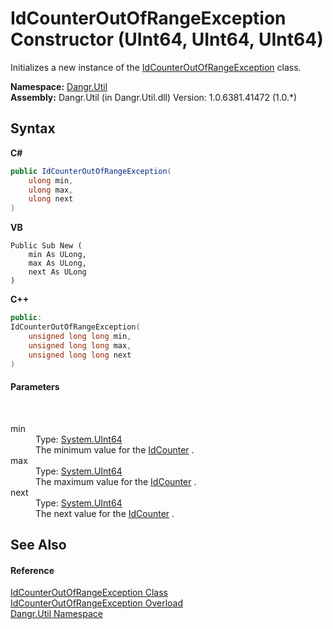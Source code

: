 # IdCounterOutOfRangeException Constructor (UInt64, UInt64, UInt64)
 

Initializes a new instance of the <a href="T_Dangr_Util_IdCounterOutOfRangeException">IdCounterOutOfRangeException</a> class.

**Namespace:**&nbsp;<a href="N_Dangr_Util">Dangr.Util</a><br />**Assembly:**&nbsp;Dangr.Util (in Dangr.Util.dll) Version: 1.0.6381.41472 (1.0.*)

## Syntax

**C#**<br />
``` C#
public IdCounterOutOfRangeException(
	ulong min,
	ulong max,
	ulong next
)
```

**VB**<br />
``` VB
Public Sub New ( 
	min As ULong,
	max As ULong,
	next As ULong
)
```

**C++**<br />
``` C++
public:
IdCounterOutOfRangeException(
	unsigned long long min, 
	unsigned long long max, 
	unsigned long long next
)
```


#### Parameters
&nbsp;<dl><dt>min</dt><dd>Type: <a href="http://msdn2.microsoft.com/en-us/library/06cf7918" target="_blank">System.UInt64</a><br />The minimum value for the <a href="T_Dangr_Util_IdCounter">IdCounter</a> .</dd><dt>max</dt><dd>Type: <a href="http://msdn2.microsoft.com/en-us/library/06cf7918" target="_blank">System.UInt64</a><br />The maximum value for the <a href="T_Dangr_Util_IdCounter">IdCounter</a> .</dd><dt>next</dt><dd>Type: <a href="http://msdn2.microsoft.com/en-us/library/06cf7918" target="_blank">System.UInt64</a><br />The next value for the <a href="T_Dangr_Util_IdCounter">IdCounter</a> .</dd></dl>

## See Also


#### Reference
<a href="T_Dangr_Util_IdCounterOutOfRangeException">IdCounterOutOfRangeException Class</a><br /><a href="Overload_Dangr_Util_IdCounterOutOfRangeException__ctor">IdCounterOutOfRangeException Overload</a><br /><a href="N_Dangr_Util">Dangr.Util Namespace</a><br />